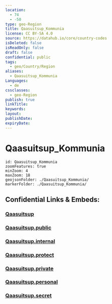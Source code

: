 ```yaml
---
location:
  - 74
  - -50
type: geo-Region
title: Qaasuitsup_Kommunia
license: CC BY-SA 4.0
source: https://datahub.io/core/country-codes
isDeleted: false
isReadOnly: false
draft: false
confidential: public
tags:
  - geo/Country/Region
aliases:
  - Qaasuitsup_Kommunia
Languages:
  - de
cssclasses:
  - geo-Region
publish: true
linkTitle:
keywords:
layout:
publishDate:
expiryDate:
---
```


# Qaasuitsup_Kommunia

```leaflet
id: Qaasuitsup_Kommunia
zoomFeatures: true 
minZoom: 4 
maxZoom: 18
geojsonFolder: ./Qaasuitsup_Kommunia/
markerFolder: ./Qaasuitsup_Kommunia/
```


## Confidential Links & Embeds: 

### [Qaasuitsup](/_Standards/Earth/Continent/Europe/Europe~North/Greenland/Communities~Greenland/Qaasuitsup.md) 

### [Qaasuitsup.public](/_public/Earth/Continent/Europe/Europe~North/Greenland/Communities~Greenland/Qaasuitsup.public.md) 

### [Qaasuitsup.internal](/_internal/Earth/Continent/Europe/Europe~North/Greenland/Communities~Greenland/Qaasuitsup.internal.md) 

### [Qaasuitsup.protect](/_protect/Earth/Continent/Europe/Europe~North/Greenland/Communities~Greenland/Qaasuitsup.protect.md) 

### [Qaasuitsup.private](/_private/Earth/Continent/Europe/Europe~North/Greenland/Communities~Greenland/Qaasuitsup.private.md) 

### [Qaasuitsup.personal](/_personal/Earth/Continent/Europe/Europe~North/Greenland/Communities~Greenland/Qaasuitsup.personal.md) 

### [Qaasuitsup.secret](/_secret/Earth/Continent/Europe/Europe~North/Greenland/Communities~Greenland/Qaasuitsup.secret.md)

